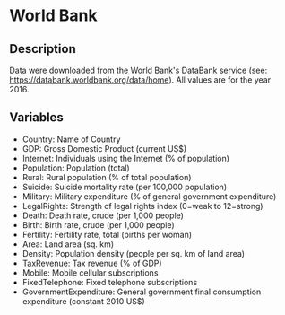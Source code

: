# World Bank

## Description

Data were downloaded from the World Bank's DataBank service (see: https://databank.worldbank.org/data/home). All values are for the year 2016.

## Variables

-   Country: Name of Country
-   GDP: Gross Domestic Product (current US$)
-   Internet: Individuals using the Internet (% of population)
-   Population: Population (total)
-   Rural: Rural population (% of total population)
-   Suicide: Suicide mortality rate (per 100,000 population)
-   Military: Military expenditure (% of general government expenditure)
-   LegalRights: Strength of legal rights index (0=weak to 12=strong)
-   Death: Death rate, crude (per 1,000 people)
-   Birth: Birth rate, crude (per 1,000 people)
-   Fertility: Fertility rate, total (births per woman)
-   Area: Land area (sq. km)
-   Density: Population density (people per sq. km of land area)
-   TaxRevenue: Tax revenue (% of GDP)
-   Mobile: Mobile cellular subscriptions
-   FixedTelephone: Fixed telephone subscriptions
-   GovernmentExpenditure: General government final consumption expenditure (constant 2010 US$)
